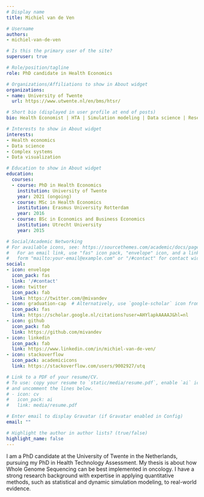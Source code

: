 ```yaml
---
# Display name
title: Michiel van de Ven

# Username
authors:
- michiel-van-de-ven

# Is this the primary user of the site?
superuser: true

# Role/position/tagline
role: PhD candidate in Health Economics

# Organizations/Affiliations to show in About widget
organizations:
- name: University of Twente
  url: https://www.utwente.nl/en/bms/htsr/

# Short bio (displayed in user profile at end of posts)
bio: Health Economist | HTA | Simulation modeling | Data science | Research

# Interests to show in About widget
interests:
- Health economics
- Data science
- Complex systems
- Data visualization

# Education to show in About widget
education:
  courses:
  - course: PhD in Health Economics
    institution: University of Twente
    year: 2021 (ongoing)
  - course: MSc in Health Economics
    institution: Erasmus University Rotterdam
    year: 2016
  - course: BSc in Economics and Business Economics
    institution: Utrecht University
    year: 2015

# Social/Academic Networking
# For available icons, see: https://sourcethemes.com/academic/docs/page-builder/#icons
#   For an email link, use "fas" icon pack, "envelope" icon, and a link in the
#   form "mailto:your-email@example.com" or "/#contact" for contact widget.
social:
- icon: envelope
  icon_pack: fas
  link: '/#contact'
- icon: twitter
  icon_pack: fab
  link: https://twitter.com/@mivandev
- icon: graduation-cap  # Alternatively, use `google-scholar` icon from `ai` icon pack
  icon_pack: fas
  link: https://scholar.google.nl/citations?user=AHYlapkAAAAJ&hl=nl
- icon: github
  icon_pack: fab
  link: https://github.com/mivandev
- icon: linkedin
  icon_pack: fab
  link: https://www.linkedin.com/in/michiel-van-de-ven/
- icon: stackoverflow
  icon_pack: academicicons
  link: https://stackoverflow.com/users/9002927/utq

# Link to a PDF of your resume/CV.
# To use: copy your resume to `static/media/resume.pdf`, enable `ai` icons in `params.toml`, 
# and uncomment the lines below.
# - icon: cv
#   icon_pack: ai
#   link: media/resume.pdf

# Enter email to display Gravatar (if Gravatar enabled in Config)
email: ""

# Highlight the author in author lists? (true/false)
highlight_name: false
---
```


I am a PhD candidate at the University of Twente in the Netherlands, pursuing my PhD in Health Technology Assessment. My thesis is about how Whole Genome Sequencing can be best implemented in oncology. I have a strong research background with expertise in applying quantitative methods, such as statistical and dynamic simulation modeling, to real-world evidence.
